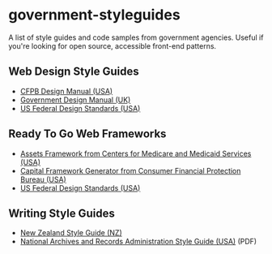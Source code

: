 # government-styleguides
A list of style guides and code samples from government agencies. 
Useful if you're looking for open source, accessible front-end patterns.


## Web Design Style Guides
- [CFPB Design Manual (USA)](https://cfpb.github.io/design-manual/)
- [Government Design Manual (UK)](http://govuk-elements.herokuapp.com/)
- [US Federal Design Standards (USA)](https://pages.18f.gov/usfwds/)


## Ready To Go Web Frameworks
- [Assets Framework from Centers for Medicare and Medicaid Services (USA)](http://assets.cms.gov/resources/framework/3.4.1/Pages/)
- [Capital Framework Generator from Consumer Financial Protection Bureau (USA)](https://github.com/cfpb/generator-cf/)
- [US Federal Design Standards (USA)](https://pages.18f.gov/usfwds/)


## Writing Style Guides
- [New Zealand Style Guide (NZ)](https://www.govt.nz/about/our-style-guide/)
- [National Archives and Records Administration Style Guide (USA)](https://www.archives.gov/open/plain-writing/style-guide.pdf) (PDF)
